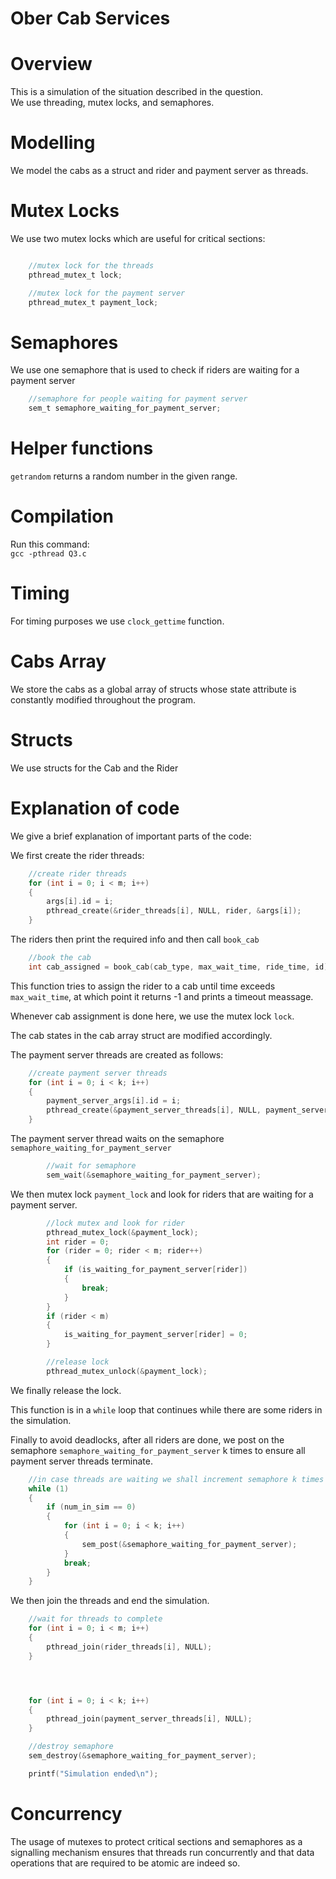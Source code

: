 # Ober Cab Services

# Overview
This is a simulation of the situation described in the question.\
We use threading, mutex locks, and semaphores.

# Modelling
We model the cabs as a struct and rider and payment server as threads.

# Mutex Locks
We use two mutex locks which are useful for critical sections:

```C

    //mutex lock for the threads
    pthread_mutex_t lock;

    //mutex lock for the payment server
    pthread_mutex_t payment_lock;

```

# Semaphores
We use one semaphore that is used to check if riders are waiting for a payment server

```C
    //semaphore for people waiting for payment server
    sem_t semaphore_waiting_for_payment_server;
```

# Helper functions
`getrandom` returns a random number in the given range.

# Compilation
Run this command:\
`gcc -pthread Q3.c`

# Timing
For timing purposes we use `clock_gettime` function.

# Cabs Array
We store the cabs as a global array of structs whose state attribute is constantly modified throughout the program.

# Structs
We use structs for the Cab and the Rider

# Explanation of code

We give a brief explanation of important parts of the code:

We first create the rider threads:
```C
    //create rider threads
    for (int i = 0; i < m; i++)
    {
        args[i].id = i;
        pthread_create(&rider_threads[i], NULL, rider, &args[i]);
    }
```

The riders then print the required info and then call `book_cab`

```C
    //book the cab
    int cab_assigned = book_cab(cab_type, max_wait_time, ride_time, id);
```

This function tries to assign the rider to a cab until time exceeds `max_wait_time`, at which point it returns -1 and prints a timeout meassage.

Whenever cab assignment is done here, we use the mutex lock `lock`.

The cab states in the cab array struct are modified accordingly.

The payment server threads are created as follows:
```C
    //create payment server threads
    for (int i = 0; i < k; i++)
    {
        payment_server_args[i].id = i;
        pthread_create(&payment_server_threads[i], NULL, payment_server, &payment_server_args[i]);
    }
```

The payment server thread waits on the semaphore `semaphore_waiting_for_payment_server`

```C
        //wait for semaphore
        sem_wait(&semaphore_waiting_for_payment_server);
```

We then mutex lock `payment_lock` and look for riders that are waiting for a payment server.

```C
        //lock mutex and look for rider
        pthread_mutex_lock(&payment_lock);
        int rider = 0;
        for (rider = 0; rider < m; rider++)
        {
            if (is_waiting_for_payment_server[rider])
            {
                break;
            }
        }
        if (rider < m)
        {
            is_waiting_for_payment_server[rider] = 0;
        }

        //release lock
        pthread_mutex_unlock(&payment_lock);
```

We finally release the lock.

This function is in a `while` loop that continues while there are some riders in the simulation.

Finally to avoid deadlocks, after all riders are done, we post on the semaphore `semaphore_waiting_for_payment_server` k times to ensure all payment server threads terminate.

```C
    //in case threads are waiting we shall increment semaphore k times to allow threads to escape out of semaphore out of wait
    while (1)
    {
        if (num_in_sim == 0)
        {
            for (int i = 0; i < k; i++)
            {
                sem_post(&semaphore_waiting_for_payment_server);
            }
            break;
        }
    }
```

We then join the threads and end the simulation.
```C
    //wait for threads to complete
    for (int i = 0; i < m; i++)
    {
        pthread_join(rider_threads[i], NULL);
    }




    for (int i = 0; i < k; i++)
    {
        pthread_join(payment_server_threads[i], NULL);
    }

    //destroy semaphore
    sem_destroy(&semaphore_waiting_for_payment_server);

    printf("Simulation ended\n");
```










# Concurrency
The usage of mutexes to protect critical sections and semaphores as a signalling mechanism ensures that threads run concurrently and that data operations that are required to be atomic are indeed so.



